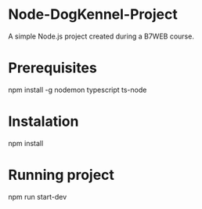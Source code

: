 # Node-DogKennel-Project
A simple Node.js project created during a B7WEB course.

# Prerequisites

npm install -g nodemon typescript ts-node

# Instalation

npm install

# Running project

npm run start-dev
